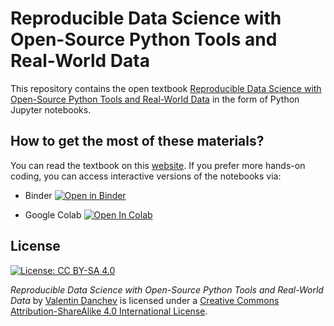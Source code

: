# Reproducible Data Science with Open-Source Python Tools and Real-World Data

This repository contains the open textbook [Reproducible Data Science with Open-Source Python Tools and Real-World Data](https://valdanchev.github.io/reproducible-data-science-python/intro.html) in the form of Python Jupyter notebooks.

## How to get the most of these materials?

You can read the textbook on this [website](https://valdanchev.github.io/reproducible-data-science-python/intro.html). If you prefer more hands-on coding, you can access interactive versions of the notebooks via:

* Binder [![Open in Binder](https://mybinder.org/badge_logo.svg)](https://mybinder.org/v2/gh/valdanchev/reproducible-data-science-python/master)

* Google Colab [![Open In Colab](https://colab.research.google.com/assets/colab-badge.svg)](http://colab.research.google.com/github/valdanchev/reproducible-data-science-python/blob/gh-pages)

## License

[![License: CC BY-SA 4.0](https://img.shields.io/badge/License-CC%20BY--SA%204.0-lightgrey.svg)](http://creativecommons.org/licenses/by-sa/4.0/)

_Reproducible Data Science with Open-Source Python Tools and Real-World Data_ by [Valentin Danchev](https://valdanchev.github.io) is licensed under a [Creative Commons Attribution-ShareAlike 4.0 International License](https://creativecommons.org/licenses/by-sa/4.0/).
